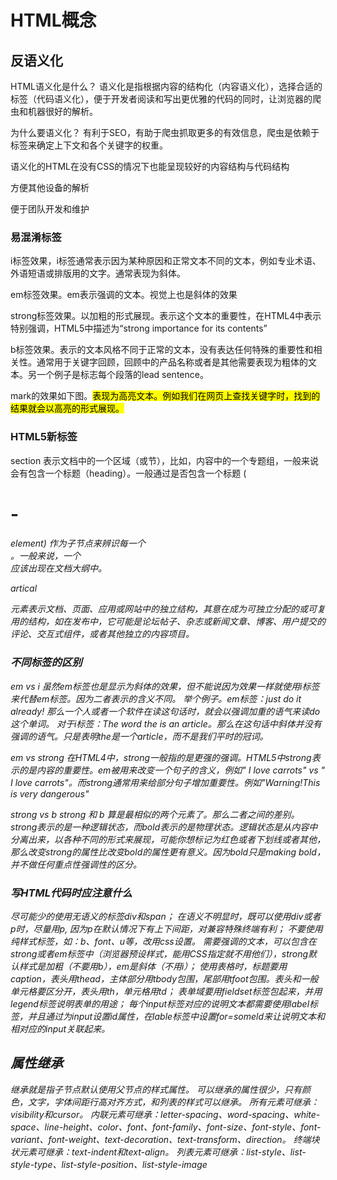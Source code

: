 # HTML概念

## 反语义化

HTML语义化是什么？
语义化是指根据内容的结构化（内容语义化），选择合适的标签（代码语义化），便于开发者阅读和写出更优雅的代码的同时，让浏览器的爬虫和机器很好的解析。

为什么要语义化？
有利于SEO，有助于爬虫抓取更多的有效信息，爬虫是依赖于标签来确定上下文和各个关键字的权重。

语义化的HTML在没有CSS的情况下也能呈现较好的内容结构与代码结构

方便其他设备的解析

便于团队开发和维护

### 易混淆标签

i标签效果，i标签通常表示因为某种原因和正常文本不同的文本，例如专业术语、外语短语或排版用的文字。通常表现为斜体。

em标签效果。em表示强调的文本。视觉上也是斜体的效果

strong标签效果。以加粗的形式展现。表示这个文本的重要性，在HTML4中表示特别强调，HTML5中描述为“strong importance for its contents”

b标签效果。表示的文本风格不同于正常的文本，没有表达任何特殊的重要性和相关性。通常用于关键字回顾，回顾中的产品名称或者是其他需要表现为粗体的文本。另一个例子是标志每个段落的lead sentence。

mark的效果如下图。<mark>表现为高亮文本。例如我们在网页上查找关键字时，找到的结果就会以高亮的形式展现。

### HTML5新标签

section
表示文档中的一个区域（或节），比如，内容中的一个专题组，一般来说会有包含一个标题（heading）。一般通过是否包含一个标题 (<h1>-<h6> element) 作为子节点来辨识每一个<section>。一般来说，一个 <section> 应该出现在文档大纲中。

artical
<article>元素表示文档、页面、应用或网站中的独立结构，其意在成为可独立分配的或可复用的结构，如在发布中，它可能是论坛帖子、杂志或新闻文章、博客、用户提交的评论、交互式组件，或者其他独立的内容项目。

### 不同标签的区别

em vs i
虽然em标签也是显示为斜体的效果，但不能说因为效果一样就使用i标签来代替em标签。因为二者表示的含义不同。
举个例子。em标签：just do it already!
那么一个人或者一个软件在读这句话时，就会以强调加重的语气来读do这个单词。
对于i标签：The word the is an article。那么在这句话中斜体并没有强调的语气。只是表明the是一个article，而不是我们平时的冠词。

em vs strong
在HTML4中，strong一般指的是更强的强调。HTML5中strong表示的是内容的重要性。em被用来改变一个句子的含义，例如" I love carrots" vs " I love carrots"。而strong通常用来给部分句子增加重要性。例如"Warning!This is very dangerous"

strong vs b
strong 和 b 算是最相似的两个元素了。那么二者之间的差别。strong表示的是一种逻辑状态，而bold表示的是物理状态。逻辑状态是从内容中分离出来，以各种不同的形式来展现，可能你想标记为红色或者下划线或者其他，那么改变strong的属性比改变bold的属性更有意义。因为bold只是making bold，并不做任何重点性强调性的区分。

### 写HTML代码时应注意什么

尽可能少的使用无语义的标签div和span；
在语义不明显时，既可以使用div或者p时，尽量用p, 因为p在默认情况下有上下间距，对兼容特殊终端有利；
不要使用纯样式标签，如：b、font、u等，改用css设置。
需要强调的文本，可以包含在strong或者em标签中（浏览器预设样式，能用CSS指定就不用他们），strong默认样式是加粗（不要用b），em是斜体（不用i）；
使用表格时，标题要用caption，表头用thead，主体部分用tbody包围，尾部用tfoot包围。表头和一般单元格要区分开，表头用th，单元格用td；
表单域要用fieldset标签包起来，并用legend标签说明表单的用途；
每个input标签对应的说明文本都需要使用label标签，并且通过为input设置id属性，在lable标签中设置for=someld来让说明文本和相对应的input关联起来。

## 属性继承

继承就是指子节点默认使用父节点的样式属性。
可以继承的属性很少，只有颜色，文字，字体间距行高对齐方式，和列表的样式可以继承。
所有元素可继承：visibility和cursor。
内联元素可继承：letter-spacing、word-spacing、white-space、line-height、color、font、font-family、font-size、font-style、font-variant、font-weight、text-decoration、text-transform、direction。
终端块状元素可继承：text-indent和text-align。
列表元素可继承：list-style、list-style-type、list-style-position、list-style-image